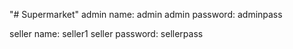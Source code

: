 "# Supermarket" 
admin name: admin
admin password: adminpass


seller name: seller1
seller password: sellerpass
